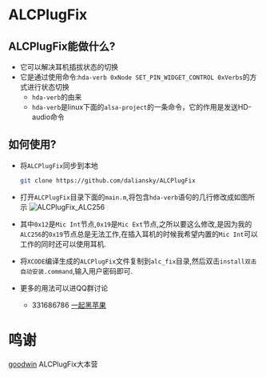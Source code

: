 # ALCPlugFix
## ALCPlugFix能做什么?
* 它可以解决耳机插拔状态的切换
* 它是通过使用命令:`hda-verb 0xNode SET_PIN_WIDGET_CONTROL 0xVerbs`的方式进行状态切换
    * `hda-verb`的由来
    * `hda-verb`是linux下面的`alsa-project`的一条命令，它的作用是发送HD-audio命令 

## 如何使用?
* 将`ALCPlugFix`同步到本地

    ```sh
    git clone https://github.com/daliansky/ALCPlugFix
    ```

* 打开`ALCPlugFix`目录下面的`main.m`,将包含`hda-verb`语句的几行修改成如图所示
    ![ALCPlugFix_ALC256](http://7.daliansky.net/ALCPlugFix_ALC256.png)


* 其中`0x12`是`Mic Int`节点,`0x19`是`Mic Ext`节点,之所以要这么修改,是因为我的`ALC256`的`0x19`节点总是无法工作,在插入耳机的时候我希望内置的`Mic Int`可以工作的同时还可以使用耳机.
* 将`XCODE`编译生成的`ALCPlugFix`文件复制到`alc_fix`目录,然后双击`install双击自动安装.command`,输入用户密码即可.
* 更多的用法可以进QQ群讨论
    * 331686786 [一起黑苹果](http://shang.qq.com/wpa/qunwpa?idkey=db511a29e856f37cbb871108ffa77a6e79dde47e491b8f2c8d8fe4d3c310de91)

# 鸣谢
[goodwin](https://github.com/goodwin/ALCPlugFix) ALCPlugFix大本营



